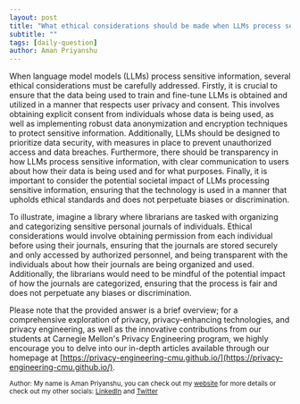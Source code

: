 ```yaml
---
layout: post
title: "What ethical considerations should be made when LLMs process sensitive information?"
subtitle: ""
tags: [daily-question]
author: Aman Priyanshu
---
```


When language model models (LLMs) process sensitive information, several ethical considerations must be carefully addressed. Firstly, it is crucial to ensure that the data being used to train and fine-tune LLMs is obtained and utilized in a manner that respects user privacy and consent. This involves obtaining explicit consent from individuals whose data is being used, as well as implementing robust data anonymization and encryption techniques to protect sensitive information. Additionally, LLMs should be designed to prioritize data security, with measures in place to prevent unauthorized access and data breaches. Furthermore, there should be transparency in how LLMs process sensitive information, with clear communication to users about how their data is being used and for what purposes. Finally, it is important to consider the potential societal impact of LLMs processing sensitive information, ensuring that the technology is used in a manner that upholds ethical standards and does not perpetuate biases or discrimination.

To illustrate, imagine a library where librarians are tasked with organizing and categorizing sensitive personal journals of individuals. Ethical considerations would involve obtaining permission from each individual before using their journals, ensuring that the journals are stored securely and only accessed by authorized personnel, and being transparent with the individuals about how their journals are being organized and used. Additionally, the librarians would need to be mindful of the potential impact of how the journals are categorized, ensuring that the process is fair and does not perpetuate any biases or discrimination.

Please note that the provided answer is a brief overview; for a comprehensive exploration of privacy, privacy-enhancing technologies, and privacy engineering, as well as the innovative contributions from our students at Carnegie Mellon's Privacy Engineering program, we highly encourage you to delve into our in-depth articles available through our homepage at [https://privacy-engineering-cmu.github.io/](https://privacy-engineering-cmu.github.io/).

<small>Author: My name is Aman Priyanshu, you can check out my [website](https://amanpriyanshu.github.io/) for more details or check out my other socials: [LinkedIn](https://www.linkedin.com/in/aman-priyanshu/) and [Twitter](https://twitter.com/AmanPriyanshu6)</small>
